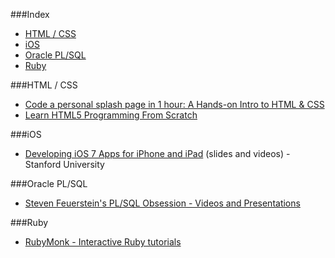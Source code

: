 ###Index
* [HTML / CSS](#html--css)
* [iOS](#ios)
* [Oracle PL/SQL](#oracle-plsql)
* [Ruby](#ruby)



###HTML / CSS
* [Code a personal splash page in 1 hour: A Hands-on Intro to HTML & CSS](http://www.thefirehoseproject.com/lessons/splash-page)
* [Learn HTML5 Programming From Scratch](https://www.udemy.com/learn-html5-programming-from-scratch/)


###iOS
* [Developing iOS 7 Apps for iPhone and iPad](https://itunes.apple.com/us/course/developing-ios-7-apps-for/id733644550) (slides and videos) - Stanford University


###Oracle PL/SQL
* [Steven Feuerstein's PL/SQL Obsession - Videos and Presentations](http://www.toadworld.com/platforms/oracle/w/wiki/8243.plsql-obsession.aspx)


###Ruby
* [RubyMonk - Interactive Ruby tutorials](http://rubymonk.com)

